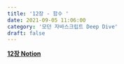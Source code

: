 ```yaml
---
title: '12장 - 함수 '
date: 2021-09-05 11:06:00
category: '모던 자바스크립트 Deep Dive'
draft: false
---
```


**[12장 Notion](https://snowy-ink-04b.notion.site/12-48b37ae09ea0477d92ab7a38cd5c65dc)**
